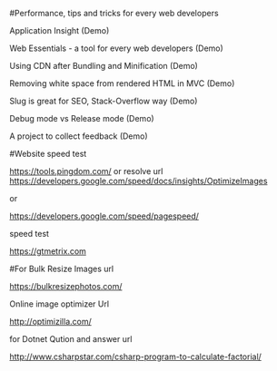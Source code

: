 #Performance, tips and tricks for every web developers

Application Insight (Demo)

Web Essentials - a tool for every web developers (Demo)

Using CDN after Bundling and Minification (Demo)

Removing white space from rendered HTML in MVC (Demo)

Slug is great for SEO, Stack-Overflow way (Demo)

Debug mode vs Release mode (Demo)

A project to collect feedback (Demo)

#Website speed test

https://tools.pingdom.com/
or resolve url
https://developers.google.com/speed/docs/insights/OptimizeImages

or 

https://developers.google.com/speed/pagespeed/

speed test

https://gtmetrix.com

#For Bulk Resize Images url

https://bulkresizephotos.com/


Online image optimizer Url

http://optimizilla.com/

for Dotnet Qution and answer url

http://www.csharpstar.com/csharp-program-to-calculate-factorial/

